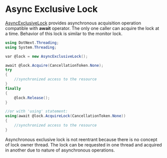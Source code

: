 Async Exclusive Lock
====
[AsyncExclusiveLock](../../api/DotNext.Threading.AsyncExclusiveLock.yml) provides asynchronous acquisition operation compatible with **await** operator. The only one caller can acquire the lock at a time. Behavior of this lock is similar to the monitor lock.

```csharp
using DotNext.Threading;
using System.Threading;

var @lock = new AsyncExclusiveLock();

await @lock.Acquire(CancellationToken.None);
try
{
    //synchronized access to the resource
}
finally
{
    @lock.Release();
}

//or with 'using' statement:
using(await @lock.AcquireLock(CancellationToken.None))
{
    //synchronized access to the resource
}
```

Asynchronous exclusive lock is not reentrant because there is no concept of lock owner thread. The lock can be requested in one thread and acquired in another due to nature of asynchronous operations.
